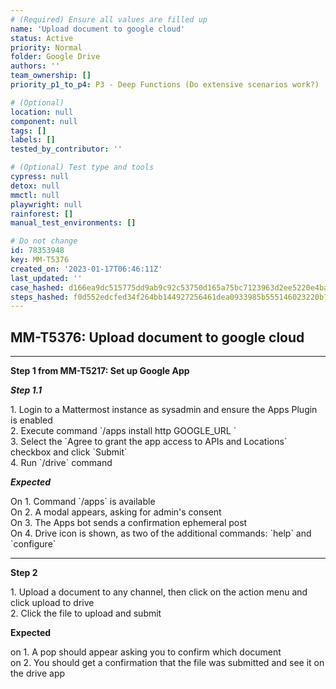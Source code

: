 ```yaml
---
# (Required) Ensure all values are filled up
name: 'Upload document to google cloud'
status: Active
priority: Normal
folder: Google Drive
authors: ''
team_ownership: []
priority_p1_to_p4: P3 - Deep Functions (Do extensive scenarios work?)

# (Optional)
location: null
component: null
tags: []
labels: []
tested_by_contributor: ''

# (Optional) Test type and tools
cypress: null
detox: null
mmctl: null
playwright: null
rainforest: []
manual_test_environments: []

# Do not change
id: 78353948
key: MM-T5376
created_on: '2023-01-17T06:46:11Z'
last_updated: ''
case_hashed: d166ea9dc515775dd9ab9c92c53750d165a75bc7123963d2ee5220e4ba43ff756b4d0e86accd4bf79adbc7e3ae1528b7
steps_hashed: f0d552edcfed34f264bb144927256461dea0933985b555146023220b7500fef0ead00cece91b81639a5b2f81dceaaf4a
---
```


<!-- (Auto-generated) Based on frontmatter's "key" and "name" -->

## MM-T5376: Upload document to google cloud

---

**Step 1 from MM-T5217: Set up Google App**

<!-- (Auto-generated) Note: Step 1.1 should not be updated here. Instead, modify directly to the referenced MM-T5217 test case. -->

_**Step 1.1**_

1\. Login to a Mattermost instance as sysadmin and ensure the Apps Plugin is enabled\
2\. Execute command \`/apps install http GOOGLE\_URL \`\
3\. Select the \`Agree to grant the app access to APIs and Locations\` checkbox and click \`Submit\`\
4\. Run \`/drive\` command

_**Expected**_

On 1. Command \`/apps\` is available\
On 2. A modal appears, asking for admin's consent\
On 3. The Apps bot sends a confirmation ephemeral post\
On 4. Drive icon is shown, as two of the additional commands: \`help\` and \`configure\`

---

**Step 2**

1\. Upload a document to any channel, then click on the action menu and click upload to drive\
2\. Click the file to upload and submit

**Expected**

on 1. A pop should appear asking you to confirm which document\
on 2. You should get a confirmation that the file was submitted and see it on the drive app
